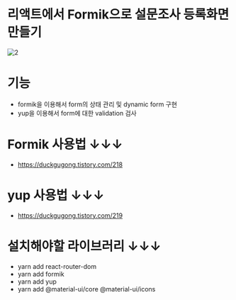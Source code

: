 # 리액트에서 Formik으로 설문조사 등록화면 만들기

![2](https://user-images.githubusercontent.com/55455103/132833854-b9291d71-a4b8-4183-b2f3-382fb2c818ac.gif)

# 기능
- formik을 이용해서 form의 상태 관리 및 dynamic form 구현 
- yup을 이용해서 form에 대한 validation 검사

# Formik 사용법 ↓↓↓
- https://duckgugong.tistory.com/218

# yup 사용법 ↓↓↓
- https://duckgugong.tistory.com/219

# 설치해야할 라이브러리 ↓↓↓
- yarn add react-router-dom
- yarn add formik
- yarn add yup
- yarn add @material-ui/core @material-ui/icons

